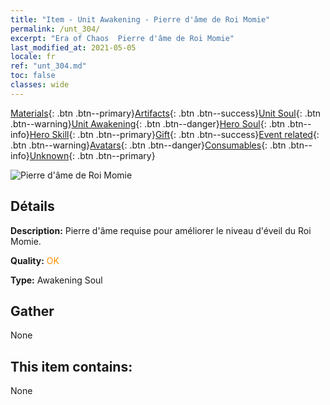 ```yaml
---
title: "Item - Unit Awakening - Pierre d'âme de Roi Momie"
permalink: /unt_304/
excerpt: "Era of Chaos  Pierre d'âme de Roi Momie"
last_modified_at: 2021-05-05
locale: fr
ref: "unt_304.md"
toc: false
classes: wide
---
```

 [Materials](/ItemsFR/){: .btn .btn--primary}[Artifacts](/ItemsFR/Artifacts/){: .btn .btn--success}[Unit Soul](/ItemsFR/UnitSoul/){: .btn .btn--warning}[Unit Awakening](/ItemsFR/UnitAwakening/){: .btn .btn--danger}[Hero Soul](/ItemsFR/HeroSoul/){: .btn .btn--info}[Hero Skill](/ItemsFR/HeroSkill/){: .btn .btn--primary}[Gift](/ItemsFR/Gift/){: .btn .btn--success}[Event related](/ItemsFR/Events/){: .btn .btn--warning}[Avatars](/ItemsFR/Avatars/){: .btn .btn--danger}[Consumables](/ItemsFR/Consumables/){: .btn .btn--info}[Unknown](/ItemsFR/Unknown/){: .btn .btn--primary}

 ![Pierre d'âme de Roi Momie](/images/u/tia_munaiyi.jpg)

## Détails
 **Description:** Pierre d'âme requise pour améliorer le niveau d'éveil du Roi Momie.

 **Quality:** <span style="color: #FF8C00">OK</span>

 **Type:** Awakening Soul

## Gather

  None

## This item contains:

  None


